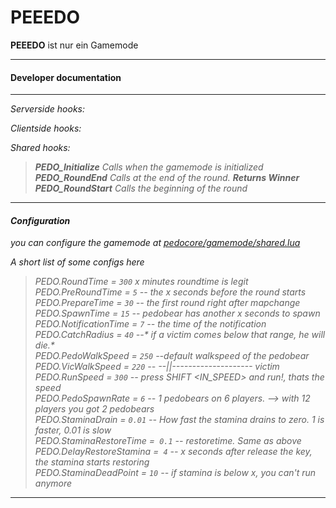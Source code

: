 PEEEDO
===============


**PEEEDO** ist nur ein Gamemode




----------
#### <i class="icon-file"></i> Developer documentation
-------------
<i class="icon-th-list">Serverside hooks:
> 

<i class="icon-user">Clientside hooks:
> 

<i class="icon-user"><i class="icon-th-list">Shared hooks:

>**PEDO_Initialize** Calls when the gamemode is initialized<br>
**PEDO_RoundEnd** Calls at the end of the round. **Returns Winner**<br>
**PEDO_RoundStart** Calls the beginning of the round


----------
#### <i class="icon-pencil"></i> Configuration
you can configure the gamemode at [*pedocore/gamemode/shared.lua*](https://github.com/habobababo/PEEEDO/blob/master/pedocore/gamemode/shared.lua)

A short list of some configs here
>PEDO.RoundTime = `300` *x minutes roundtime is legit*<br>
PEDO.PreRoundTime = `5` -- *the x seconds before the round starts*<br>
PEDO.PrepareTime = `30` -- *the first round right after mapchange*<br>
PEDO.SpawnTime = `15` -- *pedobear has another x seconds to spawn*<br>
PEDO.NotificationTime = `7` -- *the time of the notification*<br>
PEDO.CatchRadius = `40` --* if a victim comes below that range, he will die.*<br>
PEDO.PedoWalkSpeed = `250` --*default walkspeed of the pedobear*<br>
PEDO.VicWalkSpeed = `220` -- *--||-------------------- victim*<br>
PEDO.RunSpeed = `300` -- *press SHIFT <IN_SPEED> and run!, thats the speed*<br>
PEDO.PedoSpawnRate = `6` -- *1 pedobears on 6 players. --> with 12 players you got 2 pedobears*<br>
PEDO.StaminaDrain = `0.01` -- *How fast the stamina drains to zero. 1 is faster, 0.01 is slow*<br>
PEDO.StaminaRestoreTime =` 0.1`  -- *restoretime. Same as above*<br>
PEDO.DelayRestoreStamina =` 4` -- *x seconds after release the key, the stamina starts restoring*<br>
PEDO.StaminaDeadPoint = `10` -- *if stamina is below x, you can't run anymore*<br>

----------
